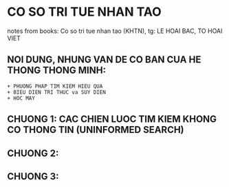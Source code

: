 # CO SO TRI TUE NHAN TAO
notes from books: Co so tri tue nhan tao (KHTN), tg: LE HOAI BAC, TO HOAI VIET 

## NOI DUNG, NHUNG VAN DE CO BAN CUA HE THONG THONG MINH:     
    + PHUONG PHAP TIM KIEM HIEU QUA 
    + BIEU DIEN TRI THUC va SUY DIEN 
    + HOC MAY 

## CHUONG 1: CAC CHIEN LUOC TIM KIEM KHONG CO THONG TIN (UNINFORMED SEARCH)

## CHUONG 2:      

## CHUONG 3:      
